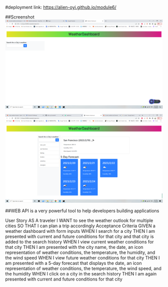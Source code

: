 #deployment link: https://alien-oyi.github.io/module6/

##Screenshot
![App Screenshot](https://github.com/Alien-oyi/module6/blob/main/images/Screenshot%20(130).png?raw=true)

![App Screenshot](https://github.com/Alien-oyi/module6/blob/main/images/Screenshot%20(133).png?raw=true)

##WEB API is a very powerful tool to help developers building applications

User Story
AS A traveler
I WANT to see the weather outlook for multiple cities
SO THAT I can plan a trip accordingly
Acceptance Criteria
GIVEN a weather dashboard with form inputs
WHEN I search for a city
THEN I am presented with current and future conditions for that city and that city is added to the search history
WHEN I view current weather conditions for that city
THEN I am presented with the city name, the date, an icon representation of weather conditions, the temperature, the humidity, and the wind speed
WHEN I view future weather conditions for that city
THEN I am presented with a 5-day forecast that displays the date, an icon representation of weather conditions, the temperature, the wind speed, and the humidity
WHEN I click on a city in the search history
THEN I am again presented with current and future conditions for that city
